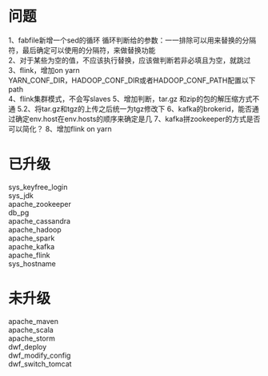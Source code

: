 # 问题
1、fabfile新增一个sed的循环
循环判断给的参数：一一排除可以用来替换的分隔符，最后确定可以使用的分隔符，来做替换功能  
2、对于某些为空的值，不应该执行替换，应该做判断若非必填且为空，就跳过  
3、flink，增加on yarn  
YARN_CONF_DIR，HADOOP_CONF_DIR或者HADOOP_CONF_PATH配置以下path  
4、flink集群模式，不会写slaves
5、增加判断，tar.gz 和zip的包的解压缩方式不通
5.2、将tar.gz和tgz的上传之后统一为tgz修改下
6、kafka的brokerid，能否通过确定env.host在env.hosts的顺序来确定是几
7、kafka拼zookeeper的方式是否可以简化？
8、增加flink on yarn


# 已升级
sys_keyfree_login  
sys_jdk  
apache_zookeeper  
db_pg  
apache_cassandra  
apache_hadoop  
apache_spark  
apache_kafka  
apache_flink  
sys_hostname
# 未升级
apache_maven  
apache_scala  
apache_storm  
dwf_deploy  
dwf_modify_config  
dwf_switch_tomcat  

